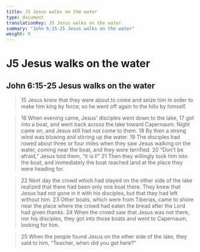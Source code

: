 ```yaml
---
title: J5 Jesus walks on the water
type: document
translationKey: J5 Jesus walks on the water
summary: "John 6:15-25 Jesus walks on the water"
weight: 9
---
```

# J5 Jesus walks on the water

## John 6:15-25 Jesus walks on the water

>   15 Jesus knew that they were about to come and seize him in order to make him king by force; so he went off again to the hills by himself.

>   16 When evening came, Jesus' disciples went down to the lake, 17 got into a boat, and went back across the lake toward Capernaum. Night came on, and Jesus still had not come to them. 18 By then a strong wind was blowing and stirring up the water. 19 The disciples had rowed about three or four miles when they saw Jesus walking on the water, coming near the boat, and they were terrified. 20 “Don't be afraid,” Jesus told them, “it is I!” 21 Then they willingly took him into the boat, and immediately the boat reached land at the place they were heading for.

>   22 Next day the crowd which had stayed on the other side of the lake realized that there had been only one boat there. They knew that Jesus had not gone in it with his disciples, but that they had left without him. 23 Other boats, which were from Tiberias, came to shore near the place where the crowd had eaten the bread after the Lord had given thanks. 24 When the crowd saw that Jesus was not there, nor his disciples, they got into those boats and went to Capernaum, looking for him.

>   25 When the people found Jesus on the other side of the lake, they said to him, “Teacher, when did you get here?”

